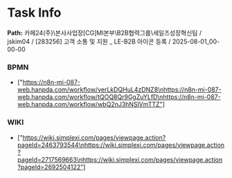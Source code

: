 # Task Info

**Path:** 카페24(주)\본사사업장\[CG]MI본부\B2B협력그룹\세일즈성장혁신팀 / jskim04 / [283256] 고객 소통 및 지원 _ LE-B2B 아이콘 등록 / 2025-08-01_00-00-00

### BPMN
- ["https://n8n-mi-087-web.hanpda.com/workflow/verLkDQHuL4zDNZ8\nhttps://n8n-mi-087-web.hanpda.com/workflow/tQOQ8Qr9GgZuYLfD\nhttps://n8n-mi-087-web.hanpda.com/workflow/wbQ2nJ3hNSlVmTTZ"]

### WIKI
- ["https://wiki.simplexi.com/pages/viewpage.action?pageId=2463793544\nhttps://wiki.simplexi.com/pages/viewpage.action?pageId=2717569663\nhttps://wiki.simplexi.com/pages/viewpage.action?pageId=2692504122"]

